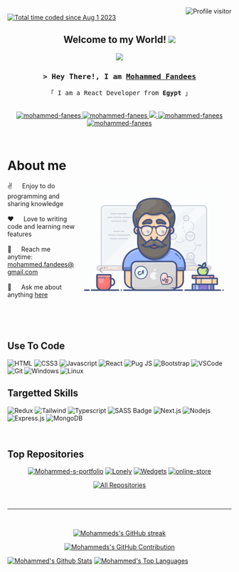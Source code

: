<a href="https://komarev.com/ghpvc/?username=mohammed-fandees">
  <img align="right" src="https://komarev.com/ghpvc/?username=mohammed-fanees&label=Visitors&color=0e75b6&style=flat"
    alt="Profile visitor" />
</a>

<a href="https://wakatime.com/@9b724250-5120-4677-a2e0-78b5979e78d1"><img
    src="https://wakatime.com/badge/user/9b724250-5120-4677-a2e0-78b5979e78d1.svg"
    alt="Total time coded since Aug 1 2023" />
</a>

<h2 align="center">
  Welcome to my World!
  <img src="https://media.giphy.com/media/hvRJCLFzcasrR4ia7z/giphy.gif" width="28">
</h2>

<p align="center">
  <a href="https://github.com/mohammed-fandees"><img
      src="https://readme-typing-svg.herokuapp.com/?lines=Self%20Taught%20Programmer;React%20Developer;2%2B%20years%20of%20coding%20experience;Always%20learning%20new%20things&center=true&width=380&height=45"></a>
</p>




<!-- Intro  -->
<h3 align="center">
  <samp>&gt; Hey There!, I am
    <b><a target="_blank" href="https://mohamed-fandees.firebaseapp.com">Mohammed Fandees</a></b>
  </samp>
</h3>


<p align="center">
  <samp>
    「 I am a React Developer from <b>Egypt</b> 」
    <br>
    <br>
  </samp>
</p>

<p align="center">
  <a href="https://mohamed-fandees.firebaseapp.com" target="_blank">
    <img src="https://img.shields.io/badge/Website-DC143C?style=for-the-badge&logo=medium&logoColor=white"
      alt="mohammed-fanees" />
  </a>
  <a href="https://linkedin.com/in/mohammed-fandees" target="_blank">
    <img src="https://img.shields.io/badge/LinkedIn-0077B5?style=for-the-badge&logo=linkedin&logoColor=white"
      alt="mohammed-fanees" />
  </a>
  <a href="https://twitter.com/Mohamed_Fandees" target="_blank">
    <img src="https://img.shields.io/badge/Twitter-1DA1F2?style=for-the-badge&logo=twitter&logoColor=white" />
  </a>
  <a href="https://instagram.com/mohammed_fandees" target="_blank">
    <img src="https://img.shields.io/badge/Instagram-fe4164?style=for-the-badge&logo=instagram&logoColor=white"
      alt="mohammed-fanees" />
  </a>
  <a href="https://facebook.com/mohammed-fandees.cxo" target="_blank">
    <img src="https://img.shields.io/badge/Facebook-20BEFF?&style=for-the-badge&logo=facebook&logoColor=white"
      alt="mohammed-fanees" />
  </a>
</p>
<br />

<!-- About Section -->
# About me

<p>
  <img align="right" width="350" src="/assets/programmer.gif" alt="Coding gif" />

  ✌️ &emsp; Enjoy to do programming and sharing knowledge <br /><br />
  ❤️ &emsp; Love to writing code and learning new features<br /><br />
  📧 &emsp; Reach me anytime: mohammed.fandees@gmail.com<br /><br />
  💬 &emsp; Ask me about anything [here](https://github.com/mohammed-fandees/mohammed-fandees/issues)

</p>

<br />
<br />
<br />

## Use To Code

![HTML](https://img.shields.io/badge/HTML5-E34F26?style=for-the-badge&logo=html5&logoColor=white)
![CSS3](https://img.shields.io/badge/CSS3-1572B6?style=for-the-badge&logo=css3&logoColor=white)
![Javascript](https://img.shields.io/badge/Javascript-F0DB4F?style=for-the-badge&labelColor=F0DB4F&logo=javascript&logoColor=black)
![React](https://img.shields.io/badge/-React-61DBFB?style=for-the-badge&labelColor=61DBFB&logo=react&logoColor=black)
![Pug JS](https://img.shields.io/badge/Pug-js-ffffff?style=for-the-badge&logo=pugjs&logoColor=black)
![Bootstrap](https://img.shields.io/badge/Bootstrap-563D7C?style=for-the-badge&logo=bootstrap&logoColor=white)
![VSCode](https://img.shields.io/badge/Visual_Studio-0078d7?style=for-the-badge&logo=visual%20studio&logoColor=white)
![Git](https://img.shields.io/badge/Git-F05032?style=for-the-badge&logo=git&logoColor=white)
![Windows](https://img.shields.io/badge/windows-007acc?style=for-the-badge&logo=windows&logoColor=white)
![Linux](https://img.shields.io/badge/Linux-F05032?style=for-the-badge&logo=linux&logoColor=white)

## Targetted Skills

![Redux](https://img.shields.io/badge/Redux-593D88?style=for-the-badge&logo=redux&logoColor=white)
![Tailwind](https://img.shields.io/badge/Tailwind_CSS-092749?style=for-the-badge&logo=tailwindcss&logoColor=fff&labelColor=092749)
![Typescript](https://img.shields.io/badge/Typescript-007acc?style=for-the-badge&labelColor=007acc&logo=typescript&logoColor=black)
![SASS Badge](https://img.shields.io/badge/Sass-CC6699?style=for-the-badge&logo=sass&logoColor=white)
![Next.js](https://img.shields.io/badge/next.js-000000?style=for-the-badge&logo=nextdotjs&logoColor=white)
![Nodejs](https://img.shields.io/badge/Nodejs-3C873A?style=for-the-badge&labelColor=3C873A&logo=node.js&logoColor=black)
![Express.js](https://img.shields.io/badge/Express.js-000000?style=for-the-badge&logo=express&logoColor=white)
![MongoDB](https://img.shields.io/badge/MongoDB-4EA94B?style=for-the-badge&logo=mongodb&logoColor=white)

<br />

## Top Repositories

<div align="center">

  [![Mohammed-s-portfolio](https://github-readme-stats.vercel.app/api/pin/?username=mohammed-fandees&repo=my-portfolio&border_color=7F3FBF&bg_color=0D1117&title_color=C9D1D9&text_color=8B949E&icon_color=7F3FBF)](https://github.com/mohammed-fandees/my-portfolio)
  [![Lonely](https://github-readme-stats.vercel.app/api/pin/?username=mohammed-fandees&repo=lonely&border_color=7F3FBF&bg_color=0D1117&title_color=C9D1D9&text_color=8B949E&icon_color=7F3FBF)](https://github.com/mohammed-fandees/Lonely)
  [![Wedgets](https://github-readme-stats.vercel.app/api/pin/?username=mohammed-fandees&repo=wedgets&border_color=7F3FBF&bg_color=0D1117&title_color=C9D1D9&text_color=8B949E&icon_color=7F3FBF)](https://github.com/mohammed-fandees/Wedgets)
  [![online-store](https://github-readme-stats.vercel.app/api/pin/?username=mohammed-fandees&repo=online-store&border_color=7F3FBF&bg_color=0D1117&title_color=C9D1D9&text_color=8B949E&icon_color=7F3FBF)](https://github.com/mohammed-fandees/online-store)
  
  <p align="center">
    <a href="https://github.com/mohammed-fandees?tab=repositories" target="_blank"><img alt="All Repositories"
        title="All Repositories"
        src="https://img.shields.io/badge/-All%20Repos-7F3FBF?style=for-the-badge&logo=koding&logoColor=white" /></a>
  </p>
  
</div>

<br />
<hr />
<br />

<p align="center">
  <a href="https://github.com/mohammed-fandees">
    <img
      src="https://github-readme-streak-stats.herokuapp.com/?user=mohammed-fandees&theme=radical&border=7F3FBF&background=0D1117"
      alt="Mohammeds's GitHub streak" />
  </a>
</p>

<p align="center">
  <a href="https://github.com/mohammed-fandees">
    <img src="https://github-profile-summary-cards.vercel.app/api/cards/profile-details?username=mohammed-fandees&theme=radical"
      alt="Mohammeds's GitHub Contribution" />
  </a>
</p>

<a>
  <a href="https://github.com/mohammed-fandees"><img alt="Mohammed's Github Stats"
      src="https://denvercoder1-github-readme-stats.vercel.app/api?username=mohammed-fandees&show_icons=true&count_private=true&theme=react&border_color=7F3FBF&bg_color=0D1117&title_color=F85D7F&icon_color=F8D866"
      height="192px" width="49.5%" /></a>
  <a href="https://github.com/mohammed-fandees"><img alt="Mohammed's Top Languages"
      src="https://denvercoder1-github-readme-stats.vercel.app/api/top-langs/?username=mohammed-fandees&langs_count=8&layout=compact&theme=react&border_color=7F3FBF&bg_color=0D1117&title_color=F85D7F&icon_color=F8D866"
      height="192px" width="49.5%" /></a>
  <br />
</a>
